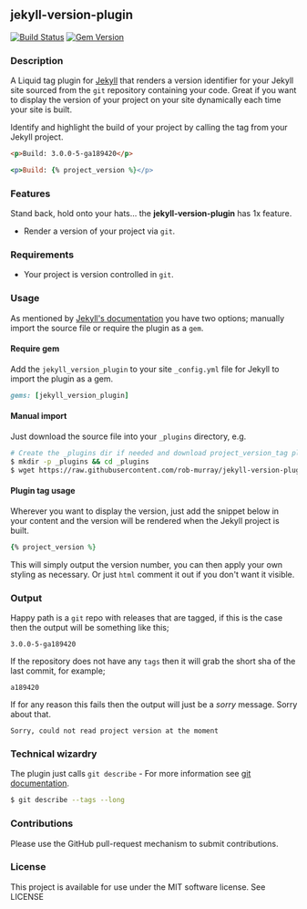 ## jekyll-version-plugin

[![Build Status](https://travis-ci.org/rob-murray/jekyll-version-plugin.svg)](https://travis-ci.org/rob-murray/jekyll-version-plugin)
[![Gem Version](https://badge.fury.io/rb/jekyll_version_plugin.svg)](http://badge.fury.io/rb/jekyll_version_plugin)

### Description

A Liquid tag plugin for [Jekyll](http://jekyllrb.com/) that renders a version identifier for your Jekyll site sourced from the `git` repository containing your code. Great if you want to display the version of your project on your site dynamically each time your site is built.

Identify and highlight the build of your project by calling the tag from your Jekyll project.

```html
<p>Build: 3.0.0-5-ga189420</p>
```

```ruby
<p>Build: {% project_version %}</p>
```

### Features

Stand back, hold onto your hats... the **jekyll-version-plugin** has 1x feature.

* Render a version of your project via `git`.

### Requirements

* Your project is version controlled in `git`.

### Usage

As mentioned by [Jekyll's documentation](http://jekyllrb.com/docs/plugins/#installing-a-plugin) you have two options; manually import the source file or require the plugin as a `gem`.

#### Require gem

Add the `jekyll_version_plugin` to your site `_config.yml` file for Jekyll to import the plugin as a gem.

```ruby
gems: [jekyll_version_plugin]
```

#### Manual import

Just download the source file into your `_plugins` directory, e.g.

```bash
# Create the _plugins dir if needed and download project_version_tag plugin
$ mkdir -p _plugins && cd _plugins
$ wget https://raw.githubusercontent.com/rob-murray/jekyll-version-plugin/master/lib/project_version_tag.rb
```

#### Plugin tag usage

Wherever you want to display the version, just add the snippet below in your content and the version will be rendered when the Jekyll project is built.

```ruby
{% project_version %}
```

This will simply output the version number, you can then apply your own styling as necessary. Or just `html` comment it out if you don't want it visible.

### Output

Happy path is a `git` repo with releases that are tagged, if this is the case then the output will be something like this;

`3.0.0-5-ga189420`

If the repository does not have any `tags` then it will grab the short sha of the last commit, for example;

`a189420`

If for any reason this fails then the output will just be a *sorry* message. Sorry about that.

`Sorry, could not read project version at the moment`


### Technical wizardry

The plugin just calls `git describe` - For more information see [git documentation](http://git-scm.com/docs/git-describe).

```bash
$ git describe --tags --long
```

### Contributions

Please use the GitHub pull-request mechanism to submit contributions.

### License

This project is available for use under the MIT software license.
See LICENSE
